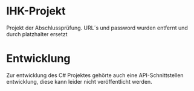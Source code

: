 # IHK-Projekt
Projekt der Abschlussprüfung. URL´s und password wurden entfernt und durch platzhalter ersetzt

# Entwicklung
Zur entwicklung des C# Projektes gehörte auch eine API-Schnittstellen entwicklung, diese kann leider nicht veröffentlicht werden.

